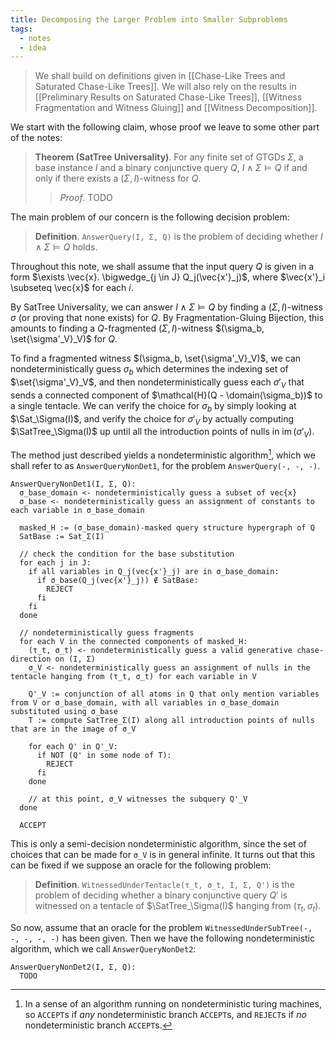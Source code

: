 ```yaml
---
title: Decomposing the Larger Problem into Smaller Subproblems
tags:
  - notes
  - idea
---
```


> We shall build on definitions given in [[Chase-Like Trees and Saturated Chase-Like Trees]]. We will also rely on the results in [[Preliminary Results on Saturated Chase-Like Trees]], [[Witness Fragmentation and Witness Gluing]] and [[Witness Decomposition]].

We start with the following claim, whose proof we leave to some other part of the notes:

> **Theorem (SatTree Universality)**. For any finite set of GTGDs $\Sigma$, a base instance $I$ and a binary conjunctive query $Q$, $I \wedge \Sigma \models Q$ if and only if there exists a $(\Sigma, I)$-witness for $Q$.
> 
> > *Proof*. TODO

The main problem of our concern is the following decision problem:

> **Definition**. `AnswerQuery(I, Σ, Q)` is the problem of deciding whether $I \wedge \Sigma \models Q$ holds.

Throughout this note, we shall assume that the input query $Q$ is given in a form $\exists \vec{x}. \bigwedge_{j \in J} Q_j(\vec{x'}_j)$, where $\vec{x'}_i \subseteq \vec{x}$ for each $i$.

By SatTree Universality, we can answer $I \wedge \Sigma \models Q$ by finding a $(\Sigma, I)$-witness $\sigma$ (or proving that none exists) for $Q$. By Fragmentation-Gluing Bijection, this amounts to finding a $Q$-fragmented $(\Sigma, I)$-witness $(\sigma_b, \set{\sigma'_V}_V)$ for $Q$.

To find a fragmented witness $(\sigma_b, \set{\sigma'_V}_V)$, we can nondeterministically guess $\sigma_b$ which determines the indexing set of $\set{\sigma'_V}_V$, and then nondeterministically guess each $\sigma'_V$ that sends a connected component of $\mathcal{H}(Q - \domain(\sigma_b))$ to a single tentacle. We can verify the choice for $\sigma_b$ by simply looking at $\Sat_\Sigma(I)$, and verify the choice for $\sigma'_V$ by actually computing $\SatTree_\Sigma(I)$ up until all the introduction points of nulls in $\operatorname{im}(\sigma'_V)$.

The method just described yields a nondeterministic algorithm[^1], which we shall refer to as `AnswerQueryNonDet1`, for the problem `AnswerQuery(-, -, -)`.

```
AnswerQueryNonDet1(I, Σ, Q):
  σ_base_domain <- nondeterministically guess a subset of vec{x}
  σ_base <- nondeterministically guess an assignment of constants to each variable in σ_base_domain

  masked_H := (σ_base_domain)-masked query structure hypergraph of Q
  SatBase := Sat_Σ(I)

  // check the condition for the base substitution
  for each j in J:
    if all variables in Q_j(vec{x'}_j) are in σ_base_domain:
      if σ_base(Q_j(vec{x'}_j)) ∉ SatBase:
        REJECT
      fi
    fi
  done

  // nondeterministically guess fragments
  for each V in the connected components of masked_H:
    (τ_t, σ_t) <- nondeterministically guess a valid generative chase-direction on (I, Σ)
    σ_V <- nondeterministically guess an assignment of nulls in the tentacle hanging from (τ_t, σ_t) for each variable in V

    Q'_V := conjunction of all atoms in Q that only mention variables from V or σ_base_domain, with all variables in σ_base_domain substituted using σ_base
    T := compute SatTree_Σ(I) along all introduction points of nulls that are in the image of σ_V

    for each Q' in Q'_V:
      if NOT (Q' in some node of T):
        REJECT
      fi
    done

	// at this point, σ_V witnesses the subquery Q'_V
  done

  ACCEPT
```

This is only a semi-decision nondeterministic algorithm, since the set of choices that can be made for `σ_V` is in general infinite. It turns out that this can be fixed if we suppose an oracle for the following problem:

> **Definition**. `WitnessedUnderTentacle(τ_t, σ_t, I, Σ, Q')` is the problem of deciding whether a binary conjunctive query $Q'$ is witnessed on a tentacle of $\SatTree_\Sigma(I)$ hanging from $(\tau_t, \sigma_t)$.

So now, assume that an oracle for the problem `WitnessedUnderSubTree(-, -, -, -, -)` has been given. Then we have the following nondeterministic algorithm, which we call `AnswerQueryNonDet2`:

```
AnswerQueryNonDet2(I, Σ, Q):
  TODO
```


[^1]: In a sense of an algorithm running on nondeterministic turing machines, so `ACCEPT`s if *any* nondeterministic branch `ACCEPT`s, and `REJECT`s if *no* nondeterministic branch `ACCEPT`s.